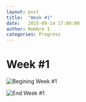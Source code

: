 ```yaml
---
layout: post
title:  "Week #1"
date:   2015-09-14 17:00:00
author: Nombre 1
categories: Progress
---
```


# Week #1

![Begining Week #1](/assets/week-progress/w1-begin.png 'Begining of Week #1')

![End Week #1](/assets/week-progress/w1-end.png 'End of Week #1')